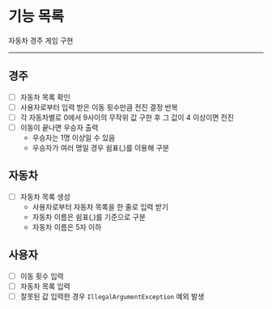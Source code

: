 # 기능 목록
자동차 경주 게임 구현

<hr/>

## 경주
- [ ] 자동차 목록 확인
- [ ] 사용자로부터 입력 받은 이동 횟수만큼 전진 결정 반복
- [ ] 각 자동차별로 0에서 9사이의 무작위 값 구한 후 그 값이 4 이상이면 전진
- [ ] 이동이 끝나면 우승자 출력
  * 우승자는 1명 이상일 수 있음
  * 우승자가 여러 명일 경우 쉼표(,)를 이용해 구분

## 자동차
- [ ] 자동차 목록 생성
  * 사용자로부터 자동차 목록을 한 줄로 입력 받기
  * 자동차 이름은 쉼표(,)를 기준으로 구분
  * 자동차 이름은 5자 이하

## 사용자
- [ ] 이동 횟수 입력
- [ ] 자동차 목록 입력
- [ ] 잘못된 값 입력한 경우 `IllegalArgumentException` 예외 발생